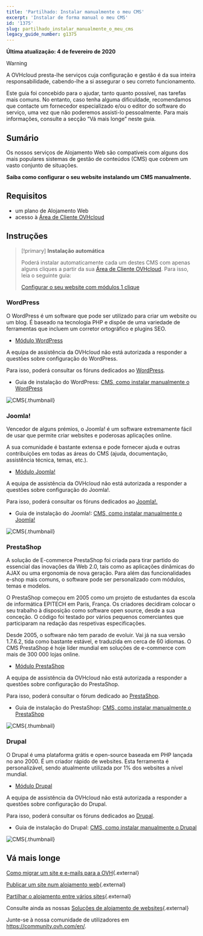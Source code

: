 ```yaml
---
title: 'Partilhado: Instalar manualmente o meu CMS'
excerpt: 'Instalar de forma manual o meu CMS'
id: '1375'
slug: partilhado_instalar_manualmente_o_meu_cms
legacy_guide_number: g1375
---
```


**Última atualização: 4 de fevereiro de 2020**

> [!warning]
>A OVHcloud presta-lhe serviços cuja configuração e gestão é da sua inteira responsabilidade, cabendo-lhe a si assegurar o seu correto funcionamento. 
>
>Este guia foi concebido para o ajudar, tanto quanto possível, nas tarefas mais comuns. No entanto, caso tenha alguma dificuldade, recomendamos que contacte um fornecedor especializado e/ou o editor do software do serviço, uma vez que não poderemos assisti-lo pessoalmente. Para mais informações, consulte a secção “Vá mais longe” neste guia.
>

## Sumário

Os nossos serviços de Alojamento Web são compatíveis com alguns dos mais populares sistemas de gestão de conteúdos (CMS) que cobrem um vasto conjunto de situações.

**Saiba como configurar o seu website instalando um CMS manualmente.**

## Requisitos

- um plano de Alojamento Web
- acesso à [Área de Cliente OVHcloud](https://www.ovh.com/auth/?action=gotomanager&from=https://www.ovh.pt/&ovhSubsidiary=pt)

## Instruções


> [!primary]
>**Instalação automática**
>
>Poderá instalar automaticamente cada um destes CMS com apenas alguns cliques a partir da sua [Área de Cliente OVHcloud](https://www.ovh.com/auth/?action=gotomanager&from=https://www.ovh.pt/&ovhSubsidiary=pt). Para isso, leia o seguinte guia:
>
>[Configurar o seu website com módulos 1 clique](../partilhado_guias_dos_modulos_dos_alojamentos_partilhados/)
>




### WordPress
O WordPress é um software que pode ser utilizado para criar um website ou um blog. É baseado na tecnologia PHP e dispõe de uma variedade de ferramentas que incluem um corretor ortográfico e plugins SEO.


- [Módulo WordPress](https://www.ovhcloud.com/pt/web-hosting/uc-wordpress-website/)

A equipa de assistência da OVHcloud não está autorizada a responder a questões sobre configuração do WordPress.


Para isso, poderá consultar os fóruns dedicados ao [WordPress](https://wordpress.org/support/).


- Guia de instalação do WordPress: [CMS, como instalar manualmente o WordPress](../cms_como_instalar_manualmente_wordpress/)



![CMS](images/3379.png){.thumbnail}


### Joomla!
Vencedor de alguns prémios, o Joomla! é um software extremamente fácil de usar que permite criar websites e poderosas aplicações online.

A sua comunidade é bastante extensa e pode fornecer ajuda e outras contribuições em todas as áreas do CMS (ajuda, documentação, assistência técnica, temas, etc.).


- [Módulo Joomla!](https://www.ovhcloud.com/pt/web-hosting/uc-joomla-website/)

A equipa de assistência da OVHcloud não está autorizada a responder a questões sobre configuração do Joomla!.


Para isso, poderá consultar os fóruns dedicados ao [Joomla!.](http://forum.joomla.org/) 

- Guia de instalação do Joomla!: [CMS, como instalar manualmente o Joomla!](../cms_instalar_manualmente_o_joomla/)



![CMS](images/3380.png){.thumbnail}


### PrestaShop
A solução de E-commerce PrestaShop foi criada para tirar partido do essencial das inovações da Web 2.0, tais como as aplicações dinâmicas do AJAX ou uma ergonomia de nova geração. Para além das funcionalidades e-shop mais comuns, o software pode ser personalizado com módulos, temas e modelos. 

O PrestaShop começou em 2005 como um projeto de estudantes da escola de informática EPITECH em Paris, França. Os criadores decidiram colocar o seu trabalho à disposição como software open source, desde a sua conceção.  O código foi testado por vários pequenos comerciantes que participaram na redação das respetivas especificações.

Desde 2005, o software não tem parado de evoluir. Vai já na sua versão 1.7.6.2, tida como bastante estável, e traduzida em cerca de 60 idiomas. O CMS PrestaShop é hoje líder mundial em soluções de e-commerce com mais de 300 000 lojas online.



- [Módulo PrestaShop](https://www.ovhcloud.com/pt/web-hosting/uc-prestashop-website/)

A equipa de assistência da OVHcloud não está autorizada a responder a questões sobre configuração do PrestaShop.


Para isso, poderá consultar o fórum dedicado ao 
[PrestaShop](https://www.prestashop.com/forums/).


- Guia de instalação do PrestaShop: [CMS, como instalar manualmente o PrestaShop](../cms_como_instalar_manualmente_prestashop/)





![CMS](images/3381.png){.thumbnail}


### Drupal
O Drupal é uma plataforma grátis e open-source baseada em PHP lançada no ano 2000. É um criador rápido de websites. Esta ferramenta é personalizável, sendo atualmente utilizada por 1% dos websites a nível mundial. 

-  [Módulo Drupal](https://www.ovhcloud.com/pt/web-hosting/uc-drupal-website/)

A equipa de assistência da OVHcloud não está autorizada a responder a questões sobre configuração do Drupal.

Para isso, poderá consultar os fóruns dedicados ao [Drupal](https://www.drupal.org).


-  Guia de instalação do Drupal: [CMS, como instalar manualmente o Drupal](../cms_instalar_manualmente_drupal/)



![CMS](images/3382.png){.thumbnail}




## Vá mais longe

[Como migrar um site e e-mails para a OVH](../migrar-site-para-ovh/){.external}

[Publicar um site num alojamento web](../partilhado_colocar_o_meu_website_online/){.external}

[Partilhar o alojamento entre vários sites](../multisites-configurar-um-multisite-no-meu-alojamento-web/){.external}

Consulte ainda as nossas [Soluções de alojamento de websites](https://www.ovhcloud.com/pt/web-hosting//){.external}

Junte-se à nossa comunidade de utilizadores em <https://community.ovh.com/en/>.